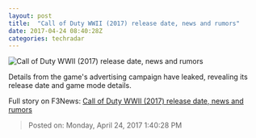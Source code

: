 ```yaml
---
layout: post
title:  "Call of Duty WWII (2017) release date, news and rumors"
date: 2017-04-24 08:40:28Z
categories: techradar
---
```


![Call of Duty WWII (2017) release date, news and rumors](http://cdn.mos.cms.futurecdn.net/5dKyRrDiLtEHZ7LTZqBDL-1200-80.png)

Details from the game's advertising campaign have leaked, revealing its release date and game mode details.


Full story on F3News: [Call of Duty WWII (2017) release date, news and rumors](http://www.f3nws.com/n/nRVvdG)

> Posted on: Monday, April 24, 2017 1:40:28 PM

